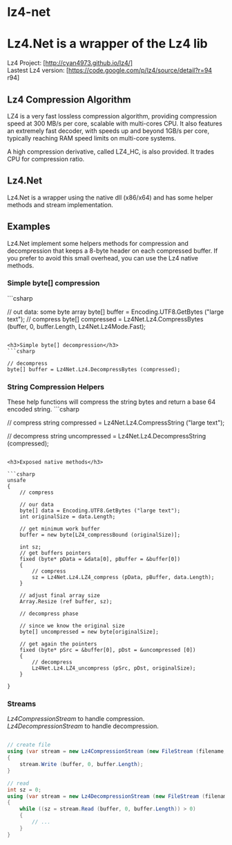 lz4-net
=======
<h1>Lz4.Net is a wrapper of the Lz4 lib</h1>

Lz4 Project: [http://cyan4973.github.io/lz4/]<br/>
Lastest Lz4 version: [https://code.google.com/p/lz4/source/detail?r=94 r94]

<h2>Lz4 Compression Algorithm</h2>
LZ4 is a very fast lossless compression algorithm, providing compression speed at 300 MB/s per core, scalable with multi-cores CPU. It also features an extremely fast decoder, with speeds up and beyond 1GB/s per core, typically reaching RAM speed limits on multi-core systems.

A high compression derivative, called LZ4_HC, is also provided. It trades CPU for compression ratio.

<h2>Lz4.Net</h2>
Lz4.Net is a wrapper using the native dll (x86/x64) and has some helper methods and stream implementation.

<h2>Examples</h2>

Lz4.Net implement some helpers methods for compression and decompression that keeps a 8-byte header on each compressed buffer.
If you prefer to avoid this small overhead, you can use the Lz4 native methods.

<h3>Simple byte[] compression</h3>
```csharp

// out data:  some byte array
byte[] buffer = Encoding.UTF8.GetBytes ("large text");
// compress
byte[] compressed = Lz4Net.Lz4.CompressBytes (buffer, 0, buffer.Length, Lz4Net.Lz4Mode.Fast);

```

<h3>Simple byte[] decompression</h3>
```csharp

// decompress
byte[] buffer = Lz4Net.Lz4.DecompressBytes (compressed);

```

<h3>String Compression Helpers</h3>
These help functions will compress the string bytes and return a base 64 encoded string.
```csharp

// compress
string compressed = Lz4Net.Lz4.CompressString ("large text");

// decompress
string uncompressed = Lz4Net.Lz4.DecompressString (compressed);
```

<h3>Exposed native methods</h3>

```csharp
unsafe
{
    // compress 

    // our data 
    byte[] data = Encoding.UTF8.GetBytes ("large text");
    int originalSize = data.Length;

    // get minimum work buffer 
    buffer = new byte[LZ4_compressBound (originalSize)];

    int sz;
    // get buffers pointers
    fixed (byte* pData = &data[0], pBuffer = &buffer[0])
    {
        // compress
        sz = Lz4Net.Lz4.LZ4_compress (pData, pBuffer, data.Length); 
    }

    // adjust final array size
    Array.Resize (ref buffer, sz);

    // decompress phase

    // since we know the original size
    byte[] uncompressed = new byte[originalSize];

    // get again the pointers
    fixed (byte* pSrc = &buffer[0], pDst = &uncompressed [0])
    {
        // decompress
        Lz4Net.Lz4.LZ4_uncompress (pSrc, pDst, originalSize);
    }

}

```


<h3>Streams</h3>

<i>Lz4CompressionStream</i> to handle compression.<br/>
<i>Lz4DecompressionStream</i>  to handle decompression.

```csharp

// create file
using (var stream = new Lz4CompressionStream (new FileStream (filename, FileMode.Create), 1 << 18, Lz4Mode.HighCompression, true))
{
    stream.Write (buffer, 0, buffer.Length);
}

// read                
int sz = 0;
using (var stream = new Lz4DecompressionStream (new FileStream (filename, FileMode.Open), true))
{ 
    while ((sz = stream.Read (buffer, 0, buffer.Length)) > 0)
    {
        // ...
    }
}

```
